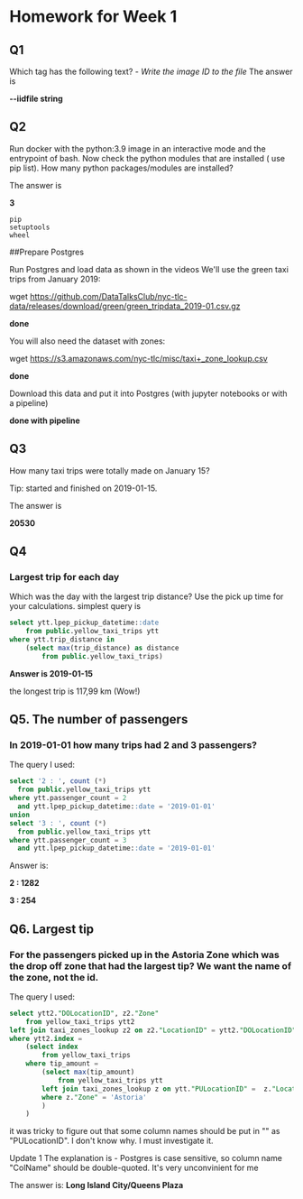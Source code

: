 # Homework for Week 1

## Q1
Which tag has the following text? *- Write the image ID to the file*
The answer is

**--iidfile string**

## Q2
Run docker with the python:3.9 image in an interactive mode and the entrypoint of bash. Now check the python modules that are installed ( use pip list). How many python packages/modules are installed?

The answer is

**3**

```
pip
setuptools
wheel
```

##Prepare Postgres

Run Postgres and load data as shown in the videos We'll use the green taxi trips from January 2019:

 wget https://github.com/DataTalksClub/nyc-tlc-data/releases/download/green/green_tripdata_2019-01.csv.gz

**done**

You will also need the dataset with zones:

 wget https://s3.amazonaws.com/nyc-tlc/misc/taxi+_zone_lookup.csv

**done**

Download this data and put it into Postgres (with jupyter notebooks or with a pipeline)

**done with pipeline**

## Q3
How many taxi trips were totally made on January 15?

Tip: started and finished on 2019-01-15.

The answer is

**20530**

## Q4
### Largest trip for each day
Which was the day with the largest trip distance? Use the pick up time for your calculations.
simplest query is
```SQL
select ytt.lpep_pickup_datetime::date 
    from public.yellow_taxi_trips ytt
where ytt.trip_distance in 
    (select max(trip_distance) as distance
        from public.yellow_taxi_trips)
```

**Answer is 2019-01-15**

the longest trip is 117,99 km (Wow!)

## Q5. The number of passengers 
### In 2019-01-01 how many trips had 2 and 3 passengers?
The query I used:
```SQL
select '2 : ', count (*) 
  from public.yellow_taxi_trips ytt
where ytt.passenger_count = 2 
  and ytt.lpep_pickup_datetime::date = '2019-01-01'
union
select '3 : ', count (*) 
  from public.yellow_taxi_trips ytt
where ytt.passenger_count = 3 
  and ytt.lpep_pickup_datetime::date = '2019-01-01'
```
	 
Answer is:

**2 : 	1282**

**3 : 	254**	 
## Q6. Largest tip
### For the passengers picked up in the Astoria Zone which was the drop off zone that had the largest tip? We want the name of the zone, not the id.
The query I used:
```SQL
select ytt2."DOLocationID", z2."Zone"
    from yellow_taxi_trips ytt2 
left join taxi_zones_lookup z2 on z2."LocationID" = ytt2."DOLocationID"
where ytt2.index =
    (select index
        from yellow_taxi_trips
    where tip_amount =
        (select max(tip_amount)
            from yellow_taxi_trips ytt
        left join taxi_zones_lookup z on ytt."PULocationID" =  z."LocationID"
        where z."Zone" = 'Astoria'
        )
    )
```

it was tricky to figure out that some column names should be put in "" as "PULocationID". I don't know why. I must investigate it.

Update 1
The explanation is - Postgres is case sensitive, so column name "ColName" should be double-quoted. It's very unconvinient for me

The answer is:
**Long Island City/Queens Plaza**